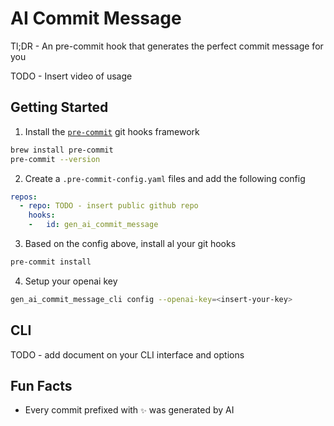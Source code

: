 # AI Commit Message

Tl;DR - An pre-commit hook that generates the perfect commit message for you

TODO - Insert video of usage

## Getting Started

1. Install the [`pre-commit`](https://pre-commit.com/) git hooks framework

```bash
brew install pre-commit
pre-commit --version 
```

2. Create a `.pre-commit-config.yaml` files and add the following config

```yaml
repos:
  - repo: TODO - insert public github repo
    hooks:
    -   id: gen_ai_commit_message
```

3. Based on the config above, install al your git hooks

```bash
pre-commit install
```

4. Setup your openai key

```bash
gen_ai_commit_message_cli config --openai-key=<insert-your-key>
```

## CLI

TODO - add document on your CLI interface and options

## Fun Facts

- Every commit prefixed with `✨` was generated by AI
